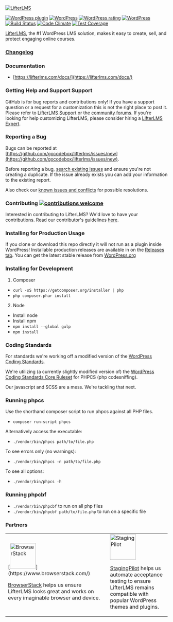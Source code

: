 [![LifterLMS](https://3xwbw71rswfz42rmgp5qgl85-wpengine.netdna-ssl.com/wp-content/uploads/2015/03/logo.png "LifterLMS")](https://lifterlms.com)

[![WordPress plugin](https://img.shields.io/wordpress/plugin/v/lifterlms.svg)]()
[![WordPress](https://img.shields.io/wordpress/v/lifterlms.svg)]()
[![WordPress rating](https://img.shields.io/wordpress/plugin/r/lifterlms.svg)]()
[![WordPress](https://img.shields.io/wordpress/plugin/dt/lifterlms.svg)]()
[![Build Status](https://travis-ci.org/gocodebox/lifterlms.svg?branch=master)](https://travis-ci.org/gocodebox/lifterlms)
[![Code Climate](https://codeclimate.com/github/gocodebox/lifterlms/badges/gpa.svg)](https://codeclimate.com/github/gocodebox/lifterlms)
[![Test Coverage](https://codeclimate.com/github/gocodebox/lifterlms/badges/coverage.svg)](https://codeclimate.com/github/gocodebox/lifterlms/coverage)

[LifterLMS](https://lifterlms.com), the #1 WordPress LMS solution, makes it easy to create, sell, and protect engaging online courses.


### [Changelog](./CHANGELOG.md)


### Documentation
+ [https://lifterlms.com/docs/](https://lifterlms.com/docs/)


### Getting Help and Support Support

GitHub is for bug reports and contributions only! If you have a support question or a request for a customization this is not the right place to post it. Please refer to [LifterLMS Support](https://lifterlms.com/my-account/my-tickets) or the [community forums](https://wordpress.org/support/plugin/lifterlms). If you're looking for help customizing LifterLMS, please consider hiring a [LifterLMS Expert](https://lifterlms.com/docs/do-you-have-any-recommended-developers-who-can-modifycustomize-lifterlms/).


### Reporting a Bug

Bugs can be reported at [https://github.com/gocodebox/lifterlms/issues/new](https://github.com/gocodebox/lifterlms/issues/new).

Before reporting a bug, [search existing issues](https://github.com/gocodebox/lifterlms/issues) and ensure you're not creating a duplicate. If the issue already exists you can add your information to the existing report.

Also check our [known issues and conflicts](https://lifterlms.com/doc-category/lifterlms/known-conflicts/) for possible resolutions.

### Contributing [![contributions welcome](https://img.shields.io/badge/contributions-welcome-brightgreen.svg?style=flat)](.github/CONTRIBUTING.md)

Interested in contributing to LifterLMS? We'd love to have your contributions. Read our contributor's guidelines [here](.github/CONTRIBUTING.md).

### Installing for Production Usage

If you clone or download this repo directly it will not run as a plugin inside WordPress! Installable production releases are available in on the [Releases tab](https://github.com/gocodebox/lifterlms/releases). You can get the latest stable release from [WordPress.org](https://downloads.wordpress.org/plugin/lifterlms.zip)

### Installing for Development

1. Composer
  + `curl -sS https://getcomposer.org/installer | php`
  + `php composer.phar install`

2. Node
  + Install node
  + Install npm
  + `npm install --global gulp`
  + `npm install`


### Coding Standards

For standards we're working off a modified version of the [WordPress Coding Standards](https://make.wordpress.org/core/handbook/best-practices/coding-standards/php/).

We're utilizing (a currently slightly modified version of) the [WordPress Coding Standards Core Ruleset](https://github.com/WordPress-Coding-Standards/WordPress-Coding-Standards) for PHPCS (php codesniffing).

Our javascript and SCSS are a mess. We're tackling that next.


### Running phpcs

Use the shorthand composer script to run phpcs against all PHP files.

+ `composer run-script phpcs`

Alternatively access the executable:

+ `./vendor/bin/phpcs path/to/file.php`

To see errors only (no warnings):

+ `./vendor/bin/phpcs -n path/to/file.php`

To see all options:

+ `./vendor/bin/phpcs -h`


### Running phpcbf

+ `./vendor/bin/phpcbf` to run on all php files
+ `./vendor/bin/phpcbf path/to/file.php` to run on a specific file

### Partners

<table>
  <tr>
    <td>
[<img src="https://raw.githubusercontent.com/gocodebox/lifterlms/master/.github/sponsors/browserstack-logo.png" height="80" alt="BrowserStack">](https://www.browserstack.com/)

[BrowserStack](https://www.browserstack.com/) helps us ensure LifterLMS looks great and works on every imaginable browser and device.
    </td>
    <td>
[<img src="https://raw.githubusercontent.com/gocodebox/lifterlms/master/.github/sponsors/stagingpilot-logo.png" height="80" alt="StagingPilot">](https://stagingpilot.com/)
  
[StagingPilot](https://stagingpilot.com/) helps us automate acceptance testing to ensure LifterLMS remains compatible with popular WordPress themes and plugins.
    </td>
  </tr>
</table>
